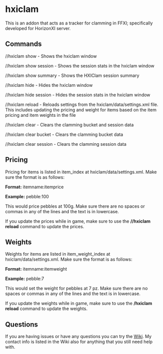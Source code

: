 # hxiclam
This is an addon that acts as a tracker for clamming in FFXI; specifically developed for HorizonXI server.

## Commands
//hxiclam show - Shows the hxiclam window

//hxiclam show session - Shows the session stats in the hxiclam window

//hxiclam show summary - Shows the HXIClam session summary

//hxiclam hide - Hides the hxiclam window

//hxiclam hide session - Hides the session stats in the hxiclam window

//hxiclam reload - Reloads settings from the hxiclam/data/settings.xml file. This includes updating the pricing and weight for items based on the item pricing and item weights in the file

//hxiclam clear - Clears the clamming bucket and session data

//hxiclam clear bucket - Clears the clamming bucket data

//hxiclam clear session - Clears the clamming session data

## Pricing
Pricing for items is listed in item_index at hxiclam/data/settings.xml. Make sure the format is as follows:

**Format:** itemname:itemprice

**Example:** pebble:100

This would price pebbles at 100g.  Make sure there are no spaces or commas in any of the lines and the text is in lowercase.

If you update the prices while in game, make sure to use the **//hxiclam reload** command to update the prices.

## Weights
Weights for items are listed in item_weight_index at hxiclam/data/settings.xml. Make sure the format is as follows:

**Format:** itemname:itemweight

**Example:** pebble:7

This would set the weight for pebbles at 7 pz. Make sure there are no spaces or commas in any of the lines and the text is in lowercase.

If you update the weights while in game, make sure to use the **/hxiclam reload** command to update the weights.

## Questions
If you are having issues or have any questions you can try the [Wiki](https://github.com/jimmy58663/hxiclam/wiki "HXIClam WIki").
My contact info is listed in the Wiki also for anything that you still need help with.
